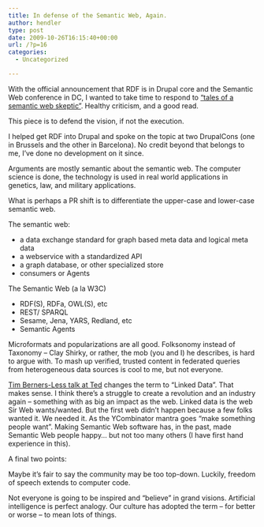 ```yaml
---
title: In defense of the Semantic Web, Again.
author: hendler
type: post
date: 2009-10-26T16:15:40+00:00
url: /?p=16
categories:
  - Uncategorized

---
```

<!-- google_ad_section_start -->

With the official announcement that RDF is in Drupal core and the Semantic Web conference in DC, I wanted to take time to respond to [&#8220;tales of a semantic web skeptic&#8221;][1]. Healthy criticism, and a good read. 

This piece is to defend the vision, if not the execution.

I helped get RDF into Drupal and spoke on the topic at two DrupalCons (one in Brussels and the other in Barcelona). No credit beyond that belongs to me, I&#8217;ve done no development on it since.

Arguments are mostly semantic about the semantic web. The computer science is done, the technology is used in real world applications in genetics, law, and military applications. 

What is perhaps a PR shift is to differentiate the upper-case and lower-case semantic web.

The semantic web:

  * a data exchange standard for graph based meta data and logical meta data 
  * a webservice with a standardized API 
  * a graph database, or other specialized store 
  * consumers or Agents 

The Semantic Web (a la W3C)

  * RDF(S), RDFa, OWL(S), etc 
  * REST/ SPARQL 
  * Sesame, Jena, YARS, Redland, etc 
  * Semantic Agents 

Microformats and popularizations are all good. Folksonomy instead of Taxonomy &#8211; Clay Shirky, or rather, the mob (you and I) he describes, is hard to argue with. To mash up verified, trusted content in federated queries from heterogeneous data sources is cool to me, but not everyone. 

[Tim Berners-Less talk at Ted][2] changes the term to &#8220;Linked Data&#8221;. That makes sense. I think there&#8217;s a struggle to create a revolution and an industry again &#8211; something with as big an impact as the web. Linked data is the web Sir Web wants/wanted. But the first web didn&#8217;t happen because a few folks wanted it. We needed it. As the YCombinator mantra goes &#8220;make something people want&#8221;. Making Semantic Web software has, in the past, made Semantic Web people happy&#8230; but not too many others (I have first hand experience in this).

A final two points:

Maybe it&#8217;s fair to say the community may be too top-down. Luckily, freedom of speech extends to computer code.

Not everyone is going to be inspired and &#8220;believe&#8221; in grand visions. Artificial intelligence is perfect analogy. Our culture has adopted the term &#8211; for better or worse &#8211; to mean lots of things.

 [1]: http://groups.csail.mit.edu/haystack/blog/2009/10/25/tales-of-a-semantic-web-skeptic/
 [2]: http://www.ted.com/talks/tim_berners_lee_on_the_next_web.html